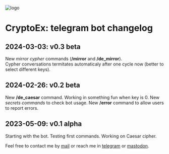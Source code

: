 ![logo](https://gitlab.com/rodrigovalla/cryptoex/-/raw/themoststable/assets/img/icon.png)

# CryptoEx: telegram bot changelog

## 2024-03-03: v0.3 beta

New *mirror cypher* commands (**/mirror** and **/de_mirror**).  
Cypher conversations termitates automaticaly after one cycle now (better to
select different keys).  

## 2024-02-26: v0.2 beta

New **/de_caesar** command. Working in something fun when key is 0. New *secrets
commands* to check bot usage. New **/error** command to allow users to report errors.  

## 2023-05-09: v0.1 alpha

Starting with the bot. Testing first commands. Working on Caesar cipher.  


Feel free to contact me by [mail](mailto:rodrigovalla@protonmail.ch) or reach me in
[telegram](https://t.me/rvalla) or [mastodon](https://fosstodon.org/@rvalla).

